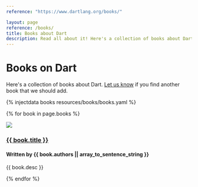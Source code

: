 ```yaml
---
reference: "https://www.dartlang.org/books/"

layout: page
reference: /books/
title: Books about Dart
description: Read all about it! Here's a collection of books about Dart.
---
```


# Books on Dart

Here's a collection of books about Dart.
[Let us know](https://github.com/dart-lang/www.dartlang.org/issues)
if you find another book that we should add.

{% injectdata books resources/books/books.yaml %}

{% for book in page.books %}
<div class="book row">
  <div class="col-md-3">
    <a href="{{ book.link }}" class="btn"><img src="covers/{{ book.cover }}" class="cover"></a>
  </div>
  <div class="col-md-9">
    <h3 class="title"><a href="{{ book.link }}">{{ book.title }}</a></h3>
    <h4 class="authors">Written by {{ book.authors || array_to_sentence_string }}</h4>
    <p>{{ book.desc }}</p>
  </div>
</div>
{% endfor %}
